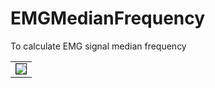 # EMGMedianFrequency
To calculate EMG signal median frequency



<table><tr>
<td><img src=https://user-images.githubusercontent.com/49628667/81245157-dee6ce80-9046-11ea-9148-7dfd09fa1f85.jpg border=1></td>
</tr></table>
